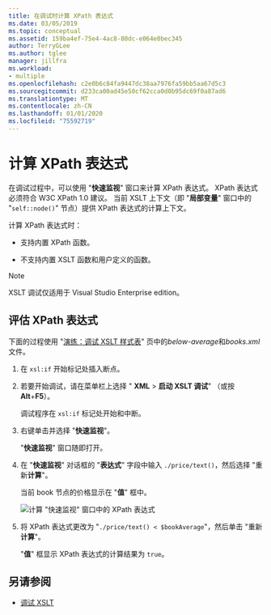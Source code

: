 ```yaml
---
title: 在调试时计算 XPath 表达式
ms.date: 03/05/2019
ms.topic: conceptual
ms.assetid: 159ba4ef-75e4-4ac8-80dc-e064e0bec345
author: TerryGLee
ms.author: tglee
manager: jillfra
ms.workload:
- multiple
ms.openlocfilehash: c2e0b6c84fa9447dc38aa7976fa59bb5aa67d5c3
ms.sourcegitcommit: d233ca00ad45e50cf62cca0d0b95dc69f0a87ad6
ms.translationtype: MT
ms.contentlocale: zh-CN
ms.lasthandoff: 01/01/2020
ms.locfileid: "75592719"
---
```

# <a name="evaluate-xpath-expressions"></a>计算 XPath 表达式

在调试过程中，可以使用 "**快速监视**" 窗口来计算 XPath 表达式。 XPath 表达式必须符合 W3C XPath 1.0 建议。 当前 XSLT 上下文（即 "**局部变量**" 窗口中的 "`self::node()`" 节点）提供 XPath 表达式的计算上下文。

计算 XPath 表达式时：

- 支持内置 XPath 函数。

- 不支持内置 XSLT 函数和用户定义的函数。

> [!NOTE]
> XSLT 调试仅适用于 Visual Studio Enterprise edition。

## <a name="evaluate-an-xpath-expression"></a>评估 XPath 表达式

下面的过程使用 "[演练：调试 XSLT 样式表](../xml-tools/walkthrough-debug-an-xslt-style-sheet.md#sample-files)" 页中的*below-average*和*books.xml*文件。

1. 在 `xsl:if` 开始标记处插入断点。

2. 若要开始调试，请在菜单栏上选择 " **XML** > **启动 XSLT 调试**" （或按**Alt**+**F5**）。

   调试程序在 `xsl:if` 标记处开始和中断。

3. 右键单击并选择 "**快速监视**"。

   "**快速监视**" 窗口随即打开。

4. 在 "**快速监视**" 对话框的 "**表达式**" 字段中输入 `./price/text()`，然后选择 "重新**计算**"。

   当前 book 节点的价格显示在 "**值**" 框中。

   ![计算 "快速监视" 窗口中的 XPath 表达式](media/quickwatch-price.png)

5. 将 XPath 表达式更改为 "`./price/text() < $bookAverage`"，然后单击 "重新**计算**"。

   "**值**" 框显示 XPath 表达式的计算结果为 `true`。

## <a name="see-also"></a>另请参阅

- [调试 XSLT](../xml-tools/debugging-xslt.md)
